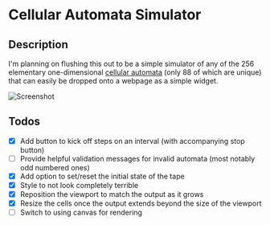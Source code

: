 # Cellular Automata Simulator

## Description

I'm planning on flushing this out to be a simple simulator of any of the 256 elementary one-dimensional [cellular automata](https://en.wikipedia.org/wiki/Elementary_cellular_automaton) (only 88 of which are unique) that can easily be dropped onto a webpage as a simple widget.

![Screenshot](http://i.imgur.com/vDLXi78.png)

## Todos

- [X] Add button to kick off steps on an interval (with accompanying stop button)
- [ ] Provide helpful validation messages for invalid automata (most notably odd numbered ones)
- [X] Add option to set/reset the initial state of the tape
- [X] Style to not look completely terrible
- [X] Reposition the viewport to match the output as it grows
- [X] Resize the cells once the output extends beyond the size of the viewport
- [ ] Switch to using canvas for rendering
